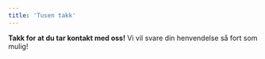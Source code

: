 ```yaml
---
title: 'Tusen takk'
---
```


**Takk for at du tar kontakt med oss!** Vi vil svare din henvendelse så fort som mulig!
